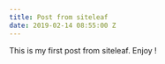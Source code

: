 ```yaml
---
title: Post from siteleaf
date: 2019-02-14 08:55:00 Z
---
```


This is my first post from siteleaf. Enjoy !
